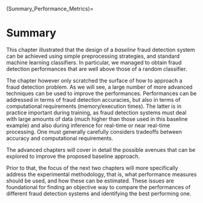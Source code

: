 (Summary_Performance_Metrics)=
# Summary



This chapter illustrated that the design of a *baseline* fraud detection system can be achieved using simple preprocessing strategies, and standard machine learning classifiers. In particular, we managed to obtain fraud detection performances that are well above those of a random classifier. 

The chapter however only scratched the surface of how to approach a fraud detection problem. As we will see, a large number of more advanced techniques can be used to improve the performances. Performances can be addressed in terms of fraud detection accuracies, but also in terms of computational requirements (memory/execution times). The latter is in practice important during training, as fraud detection systems must deal with large amounts of data (much higher than those used in this baseline example) and also during inference for real-time or near real-time processing. One must generally carefully considers tradeoffs between accuracy and computational requirements. 

The advanced chapters will cover in detail the possible avenues that can be explored to improve the proposed baseline approach. 

Prior to that, the focus of the next two chapters will more specifically address the experimental methodology, that is, what performance measures should be used, and how these can be estimated. These issues are foundational for finding an objective way to compare the performances of different fraud detection systems and identifying the best performing one. 









